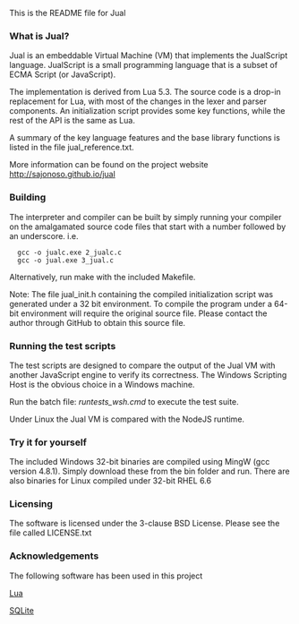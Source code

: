 This is the README file for Jual

### What is Jual?

Jual is an embeddable Virtual Machine (VM) that implements the JualScript language.  JualScript is a small programming language that is a subset of ECMA Script (or JavaScript).

The implementation is derived from Lua 5.3.  The source code is a drop-in replacement for Lua, with most of the changes in the lexer and parser components. An initialization script provides some key functions, while the rest of the API is the same as Lua.

A summary of the key language features and the base library functions is listed in the file jual_reference.txt.

More information can be found on the project website http://sajonoso.github.io/jual


### Building
The interpreter and compiler can be built by simply running your compiler on the amalgamated source code files that start with a number followed by an underscore. i.e.
```
  gcc -o jualc.exe 2_jualc.c
  gcc -o jual.exe 3_jual.c
```
Alternatively, run make with the included Makefile.

Note: The file jual_init.h containing the compiled initialization script was generated under a 32 bit environment.
To compile the program under a 64-bit environment will require the original source file.  Please contact the author through GitHub to obtain this source file.

### Running the test scripts
The test scripts are designed to compare the output of the Jual VM with another JavaScript engine to verify its correctness.  The Windows Scripting Host is the obvious choice in a Windows machine.

Run the batch file: *runtests_wsh.cmd* to execute the test suite.

Under Linux the Jual VM is compared with the NodeJS runtime.

### Try it for yourself
The included Windows 32-bit binaries are compiled using MingW (gcc version 4.8.1).  Simply download these from the bin folder and run. 
There are also binaries for Linux compiled under 32-bit RHEL 6.6

### Licensing
The software is licensed under the 3-clause BSD License.  Please see the file called LICENSE.txt

### Acknowledgements
The following software has been used in this project

[Lua](http://www.lua.org/)

[SQLite](http://sqlite.org/)

